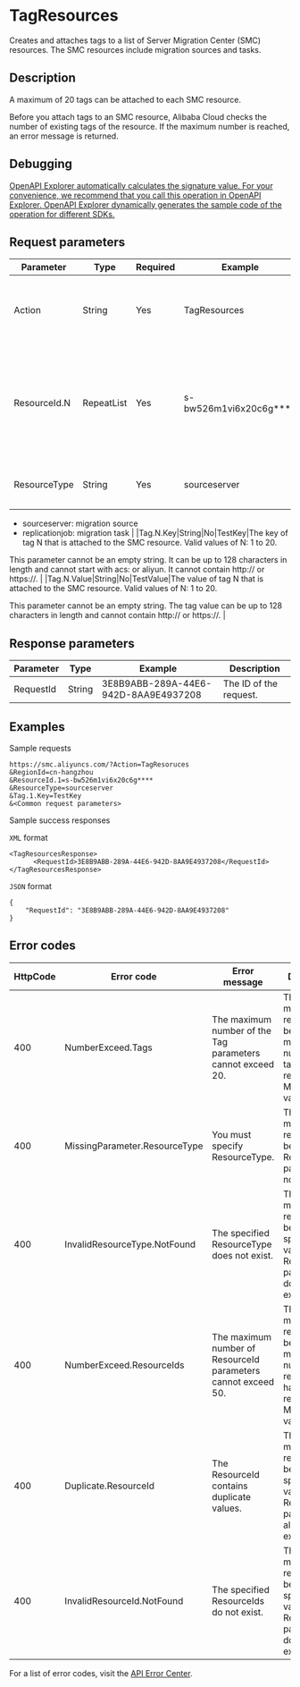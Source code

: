 # TagResources

Creates and attaches tags to a list of Server Migration Center \(SMC\) resources. The SMC resources include migration sources and tasks.

## Description

A maximum of 20 tags can be attached to each SMC resource.

Before you attach tags to an SMC resource, Alibaba Cloud checks the number of existing tags of the resource. If the maximum number is reached, an error message is returned.

## Debugging

[OpenAPI Explorer automatically calculates the signature value. For your convenience, we recommend that you call this operation in OpenAPI Explorer. OpenAPI Explorer dynamically generates the sample code of the operation for different SDKs.](https://api.aliyun.com/#product=smc&api=TagResources&type=RPC&version=2019-06-01)

## Request parameters

|Parameter|Type|Required|Example|Description|
|---------|----|--------|-------|-----------|
|Action|String|Yes|TagResources|The operation that you want to perform. Set the value to TagResources. |
|ResourceId.N|RepeatList|Yes|s-bw526m1vi6x20c6g\*\*\*\*|The ID of the Nth SMC resource. SMC resources include migration sources and tasks. Valid values of N: 1 to 50. |
|ResourceType|String|Yes|sourceserver|The type of the SMC resource. Valid values:

 -   sourceserver: migration source
-   replicationjob: migration task |
|Tag.N.Key|String|No|TestKey|The key of tag N that is attached to the SMC resource. Valid values of N: 1 to 20.

 This parameter cannot be an empty string. It can be up to 128 characters in length and cannot start with acs: or aliyun. It cannot contain http:// or https://. |
|Tag.N.Value|String|No|TestValue|The value of tag N that is attached to the SMC resource. Valid values of N: 1 to 20.

 This parameter cannot be an empty string. The tag value can be up to 128 characters in length and cannot contain http:// or https://. |

## Response parameters

|Parameter|Type|Example|Description|
|---------|----|-------|-----------|
|RequestId|String|3E8B9ABB-289A-44E6-942D-8AA9E4937208|The ID of the request. |

## Examples

Sample requests

```
https://smc.aliyuncs.com/?Action=TagResoruces
&RegionId=cn-hangzhou
&ResourceId.1=s-bw526m1vi6x20c6g****
&ResourceType=sourceserver
&Tag.1.Key=TestKey
&<Common request parameters>
```

Sample success responses

`XML` format

```
<TagResourcesResponse>
      <RequestId>3E8B9ABB-289A-44E6-942D-8AA9E4937208</RequestId>
</TagResourcesResponse>
```

`JSON` format

```
{
	"RequestId": "3E8B9ABB-289A-44E6-942D-8AA9E4937208"
}
```

## Error codes

|HttpCode|Error code|Error message|Description|
|--------|----------|-------------|-----------|
|400|NumberExceed.Tags|The maximum number of the Tag parameters cannot exceed 20.|The error message returned because the maximum number of tags has been reached. Maximum value: 20.|
|400|MissingParameter.ResourceType|You must specify ResourceType.|The error message returned because the ResourceType parameter is not specified.|
|400|InvalidResourceType.NotFound|The specified ResourceType does not exist.|The error message returned because the specified value of the ResourceType parameter does not exist.|
|400|NumberExceed.ResourceIds|The maximum number of ResourceId parameters cannot exceed 50.|The error message returned because the maximum number of resource IDs has been reached. Maximum value: 50.|
|400|Duplicate.ResourceId|The ResourceId contains duplicate values.|The error message returned because the specified value of the ResourceId parameter already exists.|
|400|InvalidResourceId.NotFound|The specified ResourceIds do not exist.|The error message returned because the specified value of the ResourceId parameter does not exist.|

For a list of error codes, visit the [API Error Center](https://error-center.alibabacloud.com/status/product/smc).

